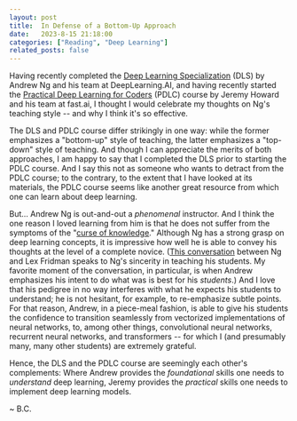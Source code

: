 ```yaml
---
layout: post
title:  In Defense of a Bottom-Up Approach
date:   2023-8-15 21:18:00
categories: ["Reading", "Deep Learning"]
related_posts: false
---
```


Having recently completed the [Deep Learning Specialization](https://www.coursera.org/specializations/deep-learning?utm_medium=sem&utm_source=gg&utm_campaign=B2C_NAMER_deep-learning_deeplearning-ai_FTCOF_specializations_country-US-country-CA&campaignid=904733485&adgroupid=148411448815&device=c&keyword=&matchtype=&network=g&devicemodel=&adposition=&creativeid=654837734383&hide_mobile_promo&gclid=CjwKCAjwxOymBhAFEiwAnodBLPzAv2Q5VXwnHJSr0WPB5nzGMBfAgHnhBjHVr-LX7KNwcjHPa_TWQRoCkwIQAvD_BwE) (DLS) by Andrew Ng and his team at DeepLearning.AI, and having recently started the [Practical Deep Learning for Coders](https://course.fast.ai/) (PDLC) course by Jeremy Howard and his team at fast.ai, I thought I would celebrate my thoughts on Ng's teaching style -- and why I think it's so effective.   

The DLS and PDLC course differ strikingly in one way: while the former emphasizes a "bottom-up" style of teaching, the latter emphasizes a "top-down" style of teaching. And though I can appreciate the merits of both approaches, I am happy to say that I completed the DLS prior to starting the PDLC course. And I say this not as someone who wants to detract from the PDLC course; to the contrary, to the extent that I have looked at its materials, the PDLC course seems like another great resource from which one can learn about deep learning. 

But... Andrew Ng is out-and-out a *phenomenal* instructor. And I think the one reason I loved learning from him is that he does not suffer from the symptoms of the "[curse of knowledge](https://en.wikipedia.org/wiki/Curse_of_knowledge)." Although Ng has a strong grasp on deep learning concepts, it is impressive how well he is able to convey his thoughts at the level of a complete novice. ([This conversation](https://www.youtube.com/watch?v=0jspaMLxBig) between Ng and Lex Fridman speaks to Ng's sincerity in teaching his students. My favorite moment of the conversation, in particular, is when Andrew emphasizes his intent to do what was is best for his *students*.) And I love that his pedigree in no way interferes with what he expects his students to understand; he is not hesitant, for example, to re-emphasize subtle points. For that reason, Andrew, in a piece-meal fashion, is able to give his students the confidence to transition seamlessly from vectorized implementations of neural networks, to, among other things, convolutional neural networks, recurrent neural networks, and transformers -- for which I (and presumably many, many other students) are extremely grateful. 

Hence, the DLS and the PDLC course are seemingly each other's complements: Where Andrew provides the *foundational* skills one needs to *understand* deep learning, Jeremy provides the *practical* skills one needs to implement deep learning models. 

~ B.C. 

